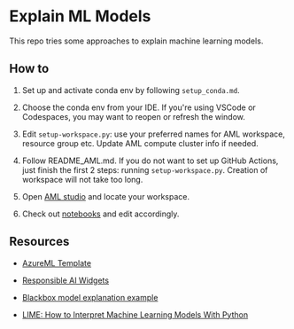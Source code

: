 # Explain ML Models

This repo tries some approaches to explain machine learning models.

## How to

1. Set up and activate conda env by following `setup_conda.md`.

1. Choose the conda env from your IDE. If you're using VSCode or Codespaces, you may want to reopen or refresh the window.

1. Edit `setup-workspace.py`: use your preferred names for AML workspace, resource group etc. Update AML compute cluster info if needed.

1. Follow README_AML.md. If you do not want to set up GitHub Actions, just finish the first 2 steps: running `setup-workspace.py`. Creation of workspace will not take too long.

1. Open [AML studio](https://ml.azure.com) and locate your workspace.

1. Check out [notebooks](notebooks) and edit accordingly.

## Resources

* [AzureML Template](https://github.com/Azure/azureml-template)

* [Responsible AI Widgets](https://github.com/microsoft/responsible-ai-widgets)

* [Blackbox model explanation example](https://github.com/interpretml/interpret/blob/develop/examples/python/notebooks/Explaining%20Blackbox%20Classifiers.ipynb)

* [LIME: How to Interpret Machine Learning Models With Python](https://www.betterdatascience.com/lime/)
